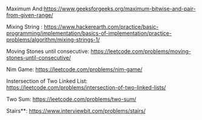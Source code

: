 Maximum And:https://www.geeksforgeeks.org/maximum-bitwise-and-pair-from-given-range/

Mixing String : https://www.hackerearth.com/practice/basic-programming/implementation/basics-of-implementation/practice-problems/algorithm/mixing-strings-1/

Moving Stones until consecutive: https://leetcode.com/problems/moving-stones-until-consecutive/ 

Nim Game: https://leetcode.com/problems/nim-game/

Instersection of Two Linked List: https://leetcode.com/problems/intersection-of-two-linked-lists/

Two Sum: https://leetcode.com/problems/two-sum/

Stairs**: https://www.interviewbit.com/problems/stairs/
